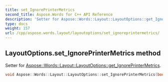 ```yaml
---
title: set_IgnorePrinterMetrics
second_title: Aspose.Words for C++ API Reference
description: 'Setter for Aspose::Words::Layout::LayoutOptions::get_IgnorePrinterMetrics.'
type: docs
weight: 157
url: /cpp/aspose.words.layout/layoutoptions/set_ignoreprintermetrics/
---
```

## LayoutOptions.set_IgnorePrinterMetrics method


Setter for [Aspose::Words::Layout::LayoutOptions::get_IgnorePrinterMetrics](../get_ignoreprintermetrics/).

```cpp
void Aspose::Words::Layout::LayoutOptions::set_IgnorePrinterMetrics(bool value)
```

